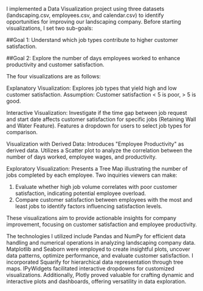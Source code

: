 I implemented a Data Visualization project using three datasets (landscaping.csv, employees.csv, and calendar.csv) to identify opportunities for improving our landscaping company. Before starting visualizations, I set two sub-goals:

##Goal 1: Understand which job types contribute to higher customer satisfaction.

##Goal 2: Explore the number of days employees worked to enhance productivity and customer satisfaction.

The four visualizations are as follows:

Explanatory Visualization:
Explores job types that yield high and low customer satisfaction.
Assumption: Customer satisfaction < 5 is poor, > 5 is good.

Interactive Visualization:
Investigate if the time gap between job request and start date affects customer satisfaction for specific jobs (Retaining Wall and Water Feature).
Features a dropdown for users to select job types for comparison.

Visualization with Derived Data:
Introduces "Employee Productivity" as derived data.
Utilizes a Scatter plot to analyze the correlation between the number of days worked, employee wages, and productivity.

Exploratory Visualization:
Presents a Tree Map illustrating the number of jobs completed by each employee.
Two inquiries viewers can make:

1. Evaluate whether high job volume correlates with poor customer satisfaction, indicating potential employee overload.
2. Compare customer satisfaction between employees with the most and least jobs to identify factors influencing satisfaction levels.

These visualizations aim to provide actionable insights for company improvement, focusing on customer satisfaction and employee productivity. 

The technologies I utilized include Pandas and NumPy for efficient data handling and numerical operations in analyzing landscaping company data. Matplotlib and Seaborn were employed to create insightful plots, uncover data patterns, optimize performance, and evaluate customer satisfaction. I incorporated Squarify for hierarchical data representation through tree maps. IPyWidgets facilitated interactive dropdowns for customized visualizations. Additionally, Plotly proved valuable for crafting dynamic and interactive plots and dashboards, offering versatility in data exploration.

